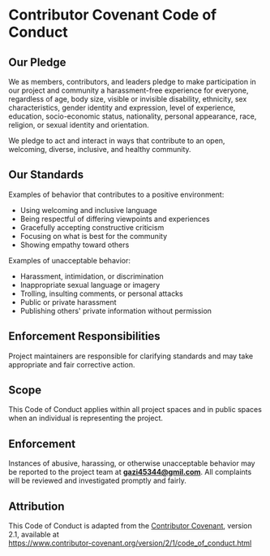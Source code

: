 # Contributor Covenant Code of Conduct

## Our Pledge

We as members, contributors, and leaders pledge to make participation in our project and community a harassment-free experience for everyone, regardless of age, body size, visible or invisible disability, ethnicity, sex characteristics, gender identity and expression, level of experience, education, socio-economic status, nationality, personal appearance, race, religion, or sexual identity and orientation.

We pledge to act and interact in ways that contribute to an open, welcoming, diverse, inclusive, and healthy community.

## Our Standards

Examples of behavior that contributes to a positive environment:

- Using welcoming and inclusive language
- Being respectful of differing viewpoints and experiences
- Gracefully accepting constructive criticism
- Focusing on what is best for the community
- Showing empathy toward others

Examples of unacceptable behavior:

- Harassment, intimidation, or discrimination
- Inappropriate sexual language or imagery
- Trolling, insulting comments, or personal attacks
- Public or private harassment
- Publishing others' private information without permission

## Enforcement Responsibilities

Project maintainers are responsible for clarifying standards and may take appropriate and fair corrective action.

## Scope

This Code of Conduct applies within all project spaces and in public spaces when an individual is representing the project.

## Enforcement

Instances of abusive, harassing, or otherwise unacceptable behavior may be reported to the project team at **gazi45344@gmil.com**. All complaints will be reviewed and investigated promptly and fairly.

## Attribution

This Code of Conduct is adapted from the [Contributor Covenant][homepage], version 2.1, available at  
https://www.contributor-covenant.org/version/2/1/code_of_conduct.html

[homepage]: https://www.contributor-covenant.org

